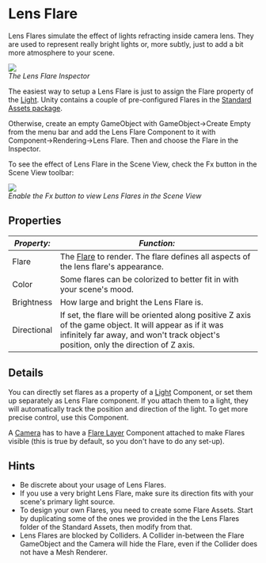 Lens Flare
==========


<span class=keyword>Lens Flares</span> simulate the effect of lights refracting inside camera lens. They are used to represent really bright lights or, more subtly, just to add a bit more atmosphere to your scene.

![](http://docwiki.hq.unity3d.com/uploads/Main/Inspector-LensFlare.png)  
_The Lens Flare <span class=keyword>Inspector</span>_

The easiest way to setup a Lens Flare is just to assign the Flare property of the [Light](class-light.html). Unity contains a couple of pre-configured Flares in the [Standard Assets package](howto-installstandardassets.html).

Otherwise, create an empty <span class=keyword>GameObject</span> with <span class=menu>GameObject->Create Empty</span> from the menu bar and add the Lens Flare <span class=keyword>Component</span> to it with <span class=menu>Component->Rendering->Lens Flare</span>.  Then and choose the <span class=component>Flare</span> in the Inspector.

To see the effect of Lens Flare in the <span class=keyword>Scene View</span>, check the <span class=menu>Fx</span> button in the Scene View toolbar:

![](http://docwiki.hq.unity3d.com/uploads/Main/LensFlare-FXButton.png)  
_Enable the <span class=menu>Fx</span> button to view Lens Flares in the Scene View_


Properties
----------



|**_Property:_** |**_Function:_** |
|--|--|
|<span class=component>Flare</span>       |The [Flare](class-flare.html) to render. The flare defines all aspects of the lens flare's appearance. |
|<span class=component>Color</span>       |Some flares can be colorized to better fit in with your scene's mood. |
|<span class=component>Brightness</span>  |How large and bright the Lens Flare is. |
|<span class=component>Directional</span> |If set, the flare will be oriented along positive Z axis of the game object. It will appear as if it was infinitely far away, and won't track object's position, only the direction of Z axis. |


Details
-------


You can directly set flares as a property of a [Light](class-light.html) Component, or set them up separately as Lens Flare component. If you attach them to a light, they will automatically track the position and direction of the light. To get more precise control, use this Component.

A [Camera](class-camera.html) has to have a [Flare Layer](class-flarelayer.html) Component attached to make Flares visible (this is true by default, so you don't have to do any set-up).


Hints
-----


* Be discrete about your usage of Lens Flares.
* If you use a very bright Lens Flare, make sure its direction fits with your scene's primary light source.
* To design your own Flares, you need to create some Flare Assets. Start by duplicating some of the ones we provided in the the <span class=menu>Lens Flares</span> folder of the Standard Assets, then modify from that.
* Lens Flares are blocked by <span class=keyword>Colliders</span>.  A Collider in-between the Flare GameObject and the Camera will hide the Flare, even if the Collider does not have a <span class=keyword>Mesh Renderer</span>.
